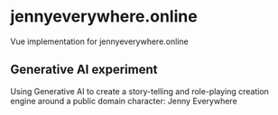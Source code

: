 # jennyeverywhere.online

Vue implementation for jennyeverywhere.online

## Generative AI experiment

Using Generative AI to create a story-telling and role-playing creation engine around a public domain character: Jenny Everywhere
